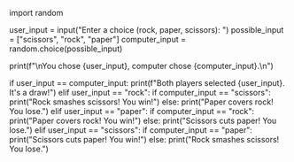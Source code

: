 import random 


user_input = input("Enter a choice (rock, paper, scissors): ")
possible_input = ["scissors", "rock", "paper"]
computer_input = random.choice(possible_input)

print(f"\nYou chose {user_input}, computer chose {computer_input}.\n")

if user_input == computer_input:
    print(f"Both players selected {user_input}. It's a draw!")
elif user_input == "rock":
    if computer_input == "scissors":
        print("Rock smashes scissors! You win!")
    else:
        print("Paper covers rock! You lose.")
elif user_input == "paper":
    if computer_input == "rock":
        print("Paper covers rock! You win!")
    else:
        print("Scissors cuts paper! You lose.")
elif user_input == "scissors":
    if computer_input == "paper":
        print("Scissors cuts paper! You win!")
    else:
        print("Rock smashes scissors! You lose.")


